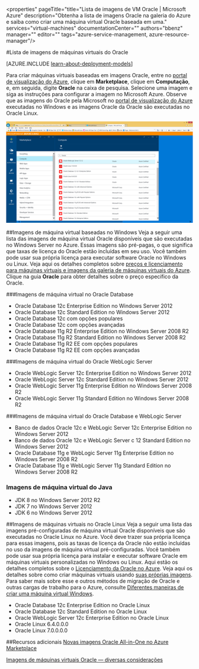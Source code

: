 <properties" pageTitle="title="Lista de imagens de VM Oracle | Microsoft Azure" description="Obtenha a lista de imagens Oracle na galeria do Azure e saiba como criar uma máquina virtual Oracle baseada em uma." services="virtual-machines" documentationCenter="" authors="bbenz" manager="" editor="" tags="azure-service-management, azure-resource-manager"/>

<tags
ms.service="virtual-machines"
ms.devlang="na"
ms.topic="article"
ms.tgt_pltfrm="vm-multiple"
ms.workload="infrastructure-services"
ms.date="06/22/2015"
ms.author="bbenz" />

#Lista de imagens de máquinas virtuais do Oracle

[AZURE.INCLUDE [learn-about-deployment-models](../../includes/learn-about-deployment-models-both-include.md)]


Para criar máquinas virtuais baseadas em imagens Oracle, entre no [portal de visualização do Azure](https://ms.portal.azure.com/), clique em **Marketplace**, clique em **Computação**, e, em seguida, digite **Oracle** na caixa de pesquisa. Selecione uma imagem e siga as instruções para configurar a imagem no Microsoft Azure. Observe que as imagens do Oracle pela Microsoft no [portal de visualização do Azure](https://ms.portal.azure.com/) executadas no Windows e as imagens Oracle da Oracle são executadas no Oracle Linux.

![](media/virtual-machines-oracle-list-oracle-virtual-machine-images/image1.png)

##Imagens de máquina virtual baseadas no Windows
Veja a seguir uma lista das imagens de máquina virtual Oracle disponíveis que são executadas no Windows Server no Azure. Essas imagens são pré-pagas, o que significa que taxas de licença do Oracle estão incluídas em seu uso. Você também pode usar sua própria licença para executar software Oracle no Windows ou Linux. Veja aqui os detalhes completos sobre [preços e licenciamento para máquinas virtuais e imagens da galeria de máquinas virtuais do Azure](http://azure.microsoft.com/pricing/details/virtual-machines/#oracle-software). Clique na guia **Oracle** para obter detalhes sobre o preço específico da Oracle.

###Imagens de máquina virtual no Oracle Database
- Oracle Database 12c Enterprise Edition no Windows Server 2012
- Oracle Database 12c Standard Edition no Windows Server 2012
- Oracle Database 12c com opções populares
- Oracle Database 12c com opções avançadas
- Oracle Database 11g R2 Enterprise Edition no Windows Server 2008 R2
- Oracle Database 11g R2 Standard Edition no Windows Server 2008 R2
- Oracle Database 11g R2 EE com opções populares
- Oracle Database 11g R2 EE com opções avançadas  

###Imagens de máquina virtual do Oracle WebLogic Server
- Oracle WebLogic Server 12c Enterprise Edition no Windows Server 2012
- Oracle WebLogic Server 12c Standard Edition no Windows Server 2012
- Oracle WebLogic Server 11g Enterprise Edition no Windows Server 2008 R2
- Oracle WebLogic Server 11g Standard Edition no Windows Server 2008 R2  

###Imagens de máquina virtual do Oracle Database e WebLogic Server  
- Banco de dados Oracle 12c e WebLogic Server 12c Enterprise Edition no Windows Server 2012
- Banco de dados Oracle 12c e WebLogic Server c 12 Standard Edition no Windows Server 2012
- Oracle Database 11g e WebLogic Server 11g Enterprise Edition no Windows Server 2008 R2
- Oracle Database 11g e WebLogic Server 11g Standard Edition no Windows Server 2008 R2

### Imagens de máquina virtual do Java
-	JDK 8 no Windows Server 2012 R2
-	JDK 7 no Windows Server 2012
-	JDK 6 no Windows Server 2012


##Imagens de máquinas virtuais no Oracle Linux
Veja a seguir uma lista das imagens pré-configuradas de máquina virtual Oracle disponíveis que são executadas no Oracle Linux no Azure. Você deve trazer sua própria licença para essas imagens, pois as taxas de licença da Oracle não estão incluídas no uso da imagens de máquina virtual pré-configuradas. Você também pode usar sua própria licença para instalar e executar software Oracle em máquinas virtuais personalizadas no Windows ou Linux. Aqui estão os detalhes completos sobre o [Licenciamento da Oracle no Azure](http://www.oracle.com/technetwork/topics/cloud/faq-1963009.html#support). Veja aqui os detalhes sobre como criar máquinas virtuais usando [suas próprias imagens](virtual-machines-create-upload-vhd-windows-server.md). Para saber mais sobre esse e outros métodos de migração de Oracle e outras cargas de trabalho para o Azure, consulte [Diferentes maneiras de criar uma máquina virtual Windows](virtual-machines-windows-choices-create-vm.md).

- Oracle Database 12c Enterprise Edition no Oracle Linux
- Oracle Database 12c Standard Edition no Oracle Linux
- Oracle WebLogic Server 12c Enterprise Edition no Oracle Linux
- Oracle Linux 6.4.0.0.0
- Oracle Linux 7.0.0.0.0

##Recursos adicionais
[Novas imagens Oracle All-in-One no Azure Marketplace](https://msopentech.com/blog/2015/02/19/new-one-oracle-images-azure-marketplace/)

[Imagens de máquinas virtuais Oracle — diversas considerações](#miscellaneous-considerations-for-oracle-virtual-machine-images-new-article)

<!---HONumber=AcomDC_1125_2015-->